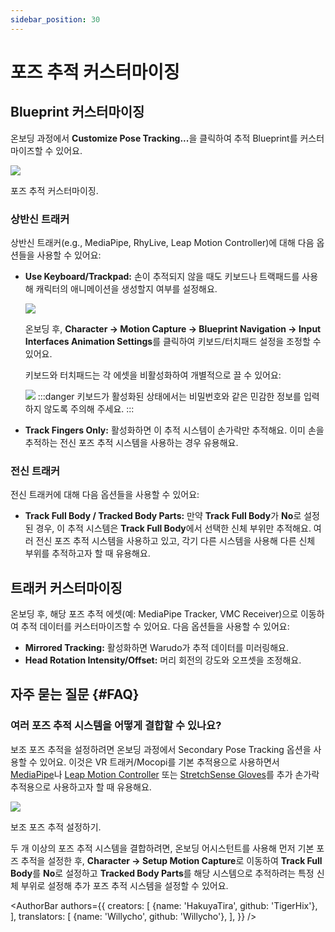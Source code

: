 ```yaml
---
sidebar_position: 30
---
```


# 포즈 추적 커스터마이징

## Blueprint 커스터마이징

온보딩 과정에서 <b>Customize Pose Tracking...</b>을 클릭하여 추적 Blueprint를 커스터마이즈할 수 있어요.

![](/doc-img/en-mocap-4.png)
<p class="img-desc">포즈 추적 커스터마이징.</p>

### 상반신 트래커

상반신 트래커(e.g., MediaPipe, RhyLive, Leap Motion Controller)에 대해 다음 옵션들을 사용할 수 있어요:

* **Use Keyboard/Trackpad:** 손이 추적되지 않을 때도 키보드나 트랙패드를 사용해 캐릭터의 애니메이션을 생성할지 여부를 설정해요.
  
  ![](/doc-img/zh-keyboard-1.webp)
  
  온보딩 후, **Character → Motion Capture → Blueprint Navigation → Input Interfaces Animation Settings**를 클릭하여 키보드/터치패드 설정을 조정할 수 있어요.
  
  키보드와 터치패드는 각 에셋을 비활성화하여 개별적으로 끌 수 있어요:
  
  ![](/doc-img/zh-keyboard-3.webp)
  :::danger
  키보드가 활성화된 상태에서는 비밀번호와 같은 민감한 정보를 입력하지 않도록 주의해 주세요.
  :::
* **Track Fingers Only:** 활성화하면 이 추적 시스템이 손가락만 추적해요. 이미 손을 추적하는 전신 포즈 추적 시스템을 사용하는 경우 유용해요.

### 전신 트래커

전신 트래커에 대해 다음 옵션들을 사용할 수 있어요:

* **Track Full Body / Tracked Body Parts:** 만약 **Track Full Body**가 **No**로 설정된 경우, 이 추적 시스템은 **Track Full Body**에서 선택한 신체 부위만 추적해요. 여러 전신 포즈 추적 시스템을 사용하고 있고, 각기 다른 시스템을 사용해 다른 신체 부위를 추적하고자 할 때 유용해요.

## 트래커 커스터마이징

온보딩 후, 해당 포즈 추적 에셋(예: MediaPipe Tracker, VMC Receiver)으로 이동하여 추적 데이터를 커스터마이즈할 수 있어요. 다음 옵션들을 사용할 수 있어요:

* **Mirrored Tracking:** 활성화하면 Warudo가 추적 데이터를 미러링해요.
* **Head Rotation Intensity/Offset:** 머리 회전의 강도와 오프셋을 조정해요.

## 자주 묻는 질문 {#FAQ}

### 여러 포즈 추적 시스템을 어떻게 결합할 수 있나요?

보조 포즈 추적을 설정하려면 온보딩 과정에서 Secondary Pose Tracking 옵션을 사용할 수 있어요. 이것은 VR 트래커/Mocopi를 기본 추적용으로 사용하면서 [MediaPipe](../mocap/mediapipe.md)나 [Leap Motion Controller](../mocap/leap-motion.md) 또는 [StretchSense Gloves](../mocap/stretchsense.md)를 추가 손가락 추적용으로 사용하고자 할 때 유용해요.

![](/doc-img/en-getting-started-8.png)
<p class="img-desc">보조 포즈 추적 설정하기.</p>

두 개 이상의 포즈 추적 시스템을 결합하려면, 온보딩 어시스턴트를 사용해 먼저 기본 포즈 추적을 설정한 후, **Character → Setup Motion Capture**로 이동하여 **Track Full Body**를 **No**로 설정하고 **Tracked Body Parts**를 해당 시스템으로 추적하려는 특정 신체 부위로 설정해 추가 포즈 추적 시스템을 설정할 수 있어요.

<AuthorBar authors={{
  creators: [
    {name: 'HakuyaTira', github: 'TigerHix'},
  ],
  translators: [
    {name: 'Willycho', github: 'Willycho'},
  ],
}} />
